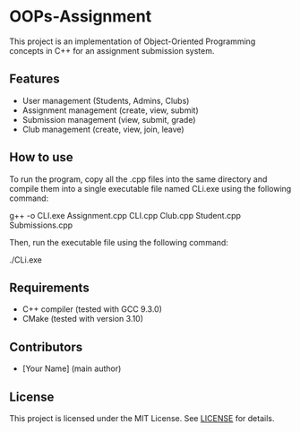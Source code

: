 # OOPs-Assignment

This project is an implementation of Object-Oriented Programming concepts in C++ for an assignment submission system.

## Features

- User management (Students, Admins, Clubs)
- Assignment management (create, view, submit)
- Submission management (view, submit, grade)
- Club management (create, view, join, leave)

## How to use

To run the program, copy all the .cpp files into the same directory and compile them into a single executable file named CLi.exe using the following command:

g++ -o CLI.exe Assignment.cpp  CLI.cpp Club.cpp Student.cpp Submissions.cpp

Then, run the executable file using the following command:

./CLi.exe

## Requirements

- C++ compiler (tested with GCC 9.3.0)
- CMake (tested with version 3.10)

## Contributors

- [Your Name] (main author)

## License

This project is licensed under the MIT License. See [LICENSE](LICENSE) for details.
